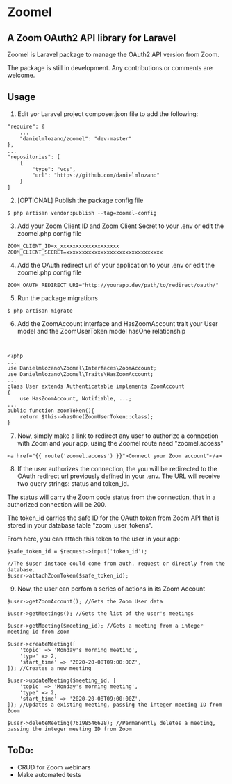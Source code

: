 # Zoomel

## A Zoom OAuth2 API library for Laravel

Zoomel is Laravel package to manage the OAuth2 API version from Zoom.

The package is still in development. Any contributions or comments are welcome.

## Usage

1. Edit yor Laravel project composer.json file to add the following:

```
"require": {
    ...
    "danielmlozano/zoomel": "dev-master"
},
...
"repositories": [
    {
        "type": "vcs",
        "url": "https://github.com/danielmlozano"
    }
]
```

2. [OPTIONAL] Publish the package config file

```
$ php artisan vendor:publish --tag=zoomel-config
```

3. Add your Zoom Client ID and Zoom Client Secret to your .env or edit the zoomel.php config file

```
ZOOM_CLIENT_ID=x_xxxxxxxxxxxxxxxxxxx
ZOOM_CLIENT_SECRET=xxxxxxxxxxxxxxxxxxxxxxxxxxxxxxx
```

4. Add the OAuth redirect url of your application to your .env or edit the zoomel.php config file

```
ZOOM_OAUTH_REDIRECT_URI="http://yourapp.dev/path/to/redirect/oauth/"
```

5. Run the package migrations

```
$ php artisan migrate
```

6. Add the ZoomAccount interface and HasZoomAccount trait your User model and the ZoomUserToken model hasOne relationship

```


<?php
...
use Danielmlozano\Zoomel\Interfaces\ZoomAccount;
use Danielmlozano\Zoomel\Traits\HasZoomAccount;
...
class User extends Authenticatable implements ZoomAccount
{
    use HasZoomAccount, Notifiable, ...;
...
public function zoomToken(){
    return $this->hasOne(ZoomUserToken::class);
}

```

7. Now, simply make a link to redirect any user to authorize a connection with Zoom and your app, using the Zoomel route naed "zoomel.access"

```
<a href="{{ route('zoomel.access') }}">Connect your Zoom account"</a> 

```

8. If the user authorizes the connection, the you will be redirected to the OAuth redirect url previously defined in your .env. The URL will receive two query strings: status and token_id. 

The status will carry the Zoom code status from the connection, that in a authorized connection will be 200.

The token_id carries the safe ID for the OAuth token from Zoom API that is stored in your database table "zoom_user_tokens".

From here, you can attach this token to the user in your app:

```
$safe_token_id = $request->input('token_id');

//The $user instace could come from auth, request or directly from the database.
$user->attachZoomToken($safe_token_id);
```

9. Now, the user can perfom a series of actions in its Zoom Account

```
$user->getZoomAccount(); //Gets the Zoom User data

$user->getMeetings(); //Gets the list of the user's meetings

$user->getMeeting($meeting_id); //Gets a meeting from a integer meeting id from Zoom

$user->createMeeting([
    'topic' => 'Monday's morning meeting',
    'type' => 2,
    'start_time' => '2020-20-08T09:00:00Z',
]); //Creates a new meeting

$user->updateMeeting($meeting_id, [
    'topic' => 'Monday's morning meeting',
    'type' => 2,
    'start_time' => '2020-20-08T09:00:00Z',
]); //Updates a existing meeting, passing the integer meeting ID from Zoom

$user->deleteMeeting(76198546628); //Permanently deletes a meeting, passing the integer meeting ID from Zoom

```

## ToDo:

- CRUD for Zoom webinars
- Make automated tests
